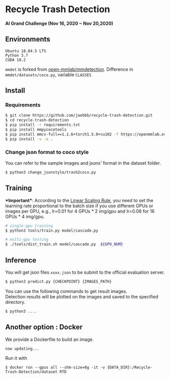 # Recycle Trash Detection
**AI Grand Challenge (Nov 16, 2020  ~ Nov 20,2020)**  

## Environments
```
Ubuntu 18.04.5 LTS   
Python 3.7  
CUDA 10.2  
```
`mmdet` is forked from [open-mmlab/mmdetection](https://github.com/open-mmlab/mmdetection). Difference in `mmdet/datasets/coco.py`, variable `CLASSES`


## Install  
### Requirements  
```bash
$ git clone https://github.com/jaebbb/recycle-trash-detection.git
$ cd recycle-trash-detection
$ pip install -r requirements.txt
$ pip install mmpycocotools
$ pip install mmcv-full==1.1.6+torch1.5.0+cu102 -f https://openmmlab.oss-accelerate.aliyuncs.com/mmcv/dist/index.html --use-deprecated=legacy-resolver
$ pip install -v -e .
```
### Change json format to coco style
You can refer to the sample images and jsons' format in the dataset folder.  
```bash
$ python3 change_jsonstyle/trash2coco.py
```  

## Training    
**\*Important\***: According to the [Linear Scaling Rule](https://arxiv.org/abs/1706.02677), you need to set the learning rate proportional to the batch size if you use different GPUs or images per GPU, e.g., lr=0.01 for 4 GPUs * 2 img/gpu and lr=0.08 for 16 GPUs * 4 img/gpu.  

```bash
# single-gpu training
$ python3 tools/train.py model/cascade.py   

# multi-gpu testing  
$ ./tools/dist_train.sh model/cascade.py  ${GPU_NUM}  
```    

## Inference  
You will get json files `xxxx.json` to be submit to the official evaluation server.
```bash
$ python3 predict.py {CHECKPOINT} {IMAGES_PATH}
```  
You can use the following commands to get result images.  
Detection results will be plotted on the images and saved to the specified directory.  
```bash
$ python3 ....
```

## Another option : Docker  
We provide a Dockerfile to build an image.  
```bash
now updating...
```  
Run it with  
```
$ docker run --gpus all --shm-size=8g -it -v {DATA_DIR}:/Recycle-Trash-Detection/dataset RTD
```

